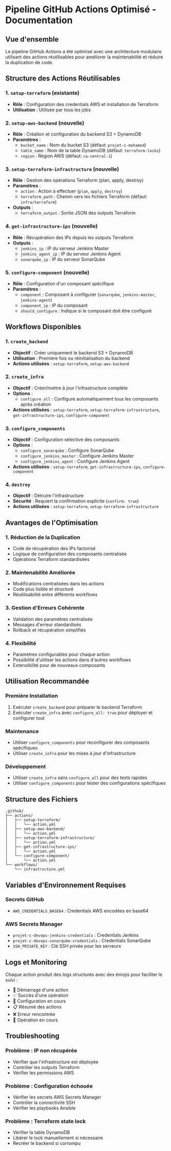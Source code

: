 # Pipeline GitHub Actions Optimisé - Documentation

## Vue d'ensemble

Le pipeline GitHub Actions a été optimisé avec une architecture modulaire utilisant des actions réutilisables pour améliorer la maintenabilité et réduire la duplication de code.

## Structure des Actions Réutilisables

### 1. `setup-terraform` (existante)
- **Rôle** : Configuration des credentials AWS et installation de Terraform
- **Utilisation** : Utilisée par tous les jobs

### 2. `setup-aws-backend` (nouvelle)
- **Rôle** : Création et configuration du backend S3 + DynamoDB
- **Paramètres** :
  - `bucket_name` : Nom du bucket S3 (défaut: `projet-c-mohamed`)
  - `table_name` : Nom de la table DynamoDB (défaut: `terraform-locks`)
  - `region` : Région AWS (défaut: `ca-central-1`)

### 3. `setup-terraform-infrastructure` (nouvelle)
- **Rôle** : Gestion des opérations Terraform (plan, apply, destroy)
- **Paramètres** :
  - `action` : Action à effectuer (`plan`, `apply`, `destroy`)
  - `terraform_path` : Chemin vers les fichiers Terraform (défaut: `infra/terraform`)
- **Outputs** :
  - `terraform_output` : Sortie JSON des outputs Terraform

### 4. `get-infrastructure-ips` (nouvelle)
- **Rôle** : Récupération des IPs depuis les outputs Terraform
- **Outputs** :
  - `jenkins_ip` : IP du serveur Jenkins Master
  - `jenkins_agent_ip` : IP du serveur Jenkins Agent
  - `sonarqube_ip` : IP du serveur SonarQube

### 5. `configure-component` (nouvelle)
- **Rôle** : Configuration d'un composant spécifique
- **Paramètres** :
  - `component` : Composant à configurer (`sonarqube`, `jenkins-master`, `jenkins-agent`)
  - `component_ip` : IP du composant
  - `should_configure` : Indique si le composant doit être configuré

## Workflows Disponibles

### 1. `create_backend`
- **Objectif** : Créer uniquement le backend S3 + DynamoDB
- **Utilisation** : Première fois ou réinitialisation du backend
- **Actions utilisées** : `setup-terraform`, `setup-aws-backend`

### 2. `create_infra`
- **Objectif** : Créer/mettre à jour l'infrastructure complète
- **Options** :
  - `configure_all` : Configure automatiquement tous les composants après création
- **Actions utilisées** : `setup-terraform`, `setup-terraform-infrastructure`, `get-infrastructure-ips`, `configure-component`

### 3. `configure_components`
- **Objectif** : Configuration sélective des composants
- **Options** :
  - `configure_sonarqube` : Configure SonarQube
  - `configure_jenkins_master` : Configure Jenkins Master
  - `configure_jenkins_agent` : Configure Jenkins Agent
- **Actions utilisées** : `setup-terraform`, `get-infrastructure-ips`, `configure-component`

### 4. `destroy`
- **Objectif** : Détruire l'infrastructure
- **Sécurité** : Requiert la confirmation explicite (`confirm: true`)
- **Actions utilisées** : `setup-terraform`, `setup-terraform-infrastructure`

## Avantages de l'Optimisation

### 1. **Réduction de la Duplication**
- Code de récupération des IPs factorisé
- Logique de configuration des composants centralisée
- Opérations Terraform standardisées

### 2. **Maintenabilité Améliorée**
- Modifications centralisées dans les actions
- Code plus lisible et structuré
- Réutilisabilité entre différents workflows

### 3. **Gestion d'Erreurs Cohérente**
- Validation des paramètres centralisée
- Messages d'erreur standardisés
- Rollback et récupération simplifiés

### 4. **Flexibilité**
- Paramètres configurables pour chaque action
- Possibilité d'utiliser les actions dans d'autres workflows
- Extensibilité pour de nouveaux composants

## Utilisation Recommandée

### Première Installation
1. Exécuter `create_backend` pour préparer le backend Terraform
2. Exécuter `create_infra` avec `configure_all: true` pour déployer et configurer tout

### Maintenance
- Utiliser `configure_components` pour reconfigurer des composants spécifiques
- Utiliser `create_infra` pour les mises à jour d'infrastructure

### Développement
- Utiliser `create_infra` sans `configure_all` pour des tests rapides
- Utiliser `configure_components` pour tester des configurations spécifiques

## Structure des Fichiers

```
.github/
├── actions/
│   ├── setup-terraform/
│   │   └── action.yml
│   ├── setup-aws-backend/
│   │   └── action.yml
│   ├── setup-terraform-infrastructure/
│   │   └── action.yml
│   ├── get-infrastructure-ips/
│   │   └── action.yml
│   └── configure-component/
│       └── action.yml
└── workflows/
    └── infrastructure.yml
```

## Variables d'Environnement Requises

### Secrets GitHub
- `AWS_CREDENTIALS_BASE64` : Credentials AWS encodées en base64

### AWS Secrets Manager
- `projet-c-devops-jenkins-credentials` : Credentials Jenkins
- `projet-c-devops-sonarqube-credentials` : Credentials SonarQube
- `SSH_PRIVATE_KEY` : Clé SSH privée pour les serveurs

## Logs et Monitoring

Chaque action produit des logs structurés avec des émojis pour faciliter le suivi :
- 🚀 Démarrage d'une action
- ✅ Succès d'une opération
- 🔧 Configuration en cours
- 📋 Résumé des actions
- ❌ Erreur rencontrée
- 🔄 Opération en cours

## Troubleshooting

### Problème : IP non récupérée
- Vérifier que l'infrastructure est déployée
- Contrôler les outputs Terraform
- Vérifier les permissions AWS

### Problème : Configuration échouée
- Vérifier les secrets AWS Secrets Manager
- Contrôler la connectivité SSH
- Vérifier les playbooks Ansible

### Problème : Terraform state lock
- Vérifier la table DynamoDB
- Libérer le lock manuellement si nécessaire
- Recréer le backend si corrompu
